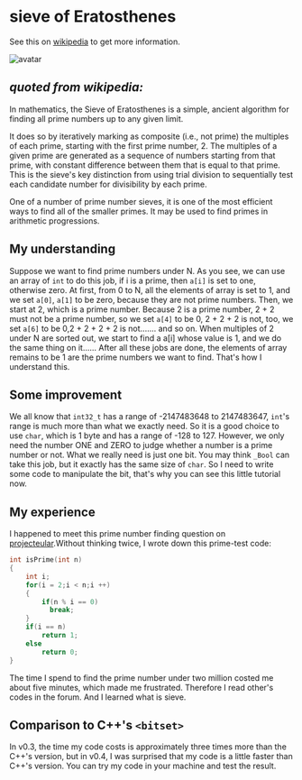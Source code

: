 # sieve of Eratosthenes

See this on [wikipedia](https://en.wikipedia.org/wiki/Sieve_of_Eratosthenes) to get more information.

![avatar](https://github.com/include-yy/Graph/blob/master/citset/Sieve_of_Eratosthenes_animation.gif)

## *quoted from wikipedia:* 

In mathematics, the Sieve of Eratosthenes is a simple, ancient algorithm for finding all prime numbers up to any given limit.

It does so by iteratively marking as composite (i.e., not prime) the multiples of each prime, starting with the first prime number, 2. The multiples of a given prime are generated as a sequence of numbers starting from that prime, with constant difference between them that is equal to that prime. This is the sieve's key distinction from using trial division to sequentially test each candidate number for divisibility by each prime.

One of a number of prime number sieves, it is one of the most efficient ways to find all of the smaller primes. It may be used to find primes in arithmetic progressions.

## My understanding

Suppose we want to find prime numbers under N. As you see, we can use an array of `int` to do this job, if i is a prime, then `a[i]` is set to one, otherwise zero. At first, from 0 to N, all the elements of array is set to 1, and we set `a[0]`, `a[1]` to be zero, because they are not prime numbers. Then, we start at 2, which is a prime number. Because 2 is a prime number, 2 + 2 must not be a prime number, so we set `a[4]` to be 0, 2 + 2 + 2 is not, too, we set `a[6]` to be 0,2 + 2 + 2 + 2 is not....... and so on. When multiples of 2 under N are sorted out, we start to find a a[i] whose value is 1, and we do the same thing on it...... After all these jobs are done, the elements of array remains to be 1 are the prime numbers we want to find. That's how I understand this.

## Some improvement

We all know that `int32_t` has a range of -2147483648 to 2147483647, `int`'s range is much more than what we exactly need. So it is a good choice to use `char`, which is 1 byte and has a range of -128 to 127. However, we only need the number ONE and ZERO to judge whether a number is a prime number or not. What we really need is just one bit. You may think `_Bool` can take this job, but it exactly has the same size of `char`. So I need to write some code to manipulate the bit, that's why you can see this little tutorial now.

## My experience

I happened to meet this prime number finding question on [projecteular](https://projecteuler.net/problem=10).Without thinking twice, I wrote down this prime-test code:
```C
int isPrime(int n)
{
    int i;
    for(i = 2;i < n;i ++)
    {
        if(n % i == 0)
          break;
    }
    if(i == n)
        return 1;
    else
        return 0;
}
```

The time I spend to find the prime number under two million costed me about five minutes, which made me frustrated. Therefore I read other's codes in the forum. And I learned what is sieve.

## Comparison to C++'s `<bitset>`

In v0.3, the time my code costs is approximately three times more than the C++'s version, but in v0.4, I was surprised that my code is a little faster than C++'s version. You can try my code in your machine and test the result.


  


